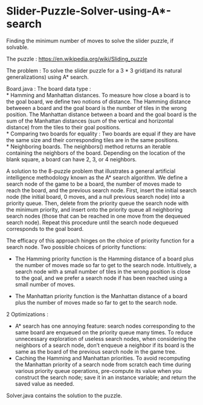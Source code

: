 # Slider-Puzzle-Solver-using-A*-search  
Finding the minimum number of moves to solve the slider puzzle, if solvable.  

The puzzle : https://en.wikipedia.org/wiki/Sliding_puzzle  

The problem : To solve the slider puzzle for a 3 * 3 grid(and its natural generalizations) using A* search.   

Board.java : The board data type :  
                  * Hamming and Manhattan distances.  To measure how close a board is to the goal board, we define two notions of distance. The Hamming distance betweeen a board                     and the goal board is the number of tiles in the wrong position. The Manhattan distance between a board and the goal board is the sum of the Manhattan                           distances (sum of the vertical and horizontal distance) from the tiles to their goal positions.    
                  * Comparing two boards for equality : Two boards are equal if they are have the same size and their corresponding tiles are in the same positions.  
                  * Neighboring boards.  The neighbors() method returns an iterable containing the neighbors of the board. Depending on the location of the blank square, a board                     can have 2, 3, or 4 neighbors.  

A solution to the 8-puzzle problem that illustrates a general artificial intelligence methodology known as the A* search algorithm. We define a search node of the game to be a board, the number of moves made to reach the board, and the previous search node. First, insert the initial search node (the initial board, 0 moves, and a null previous search node) into a priority queue. Then, delete from the priority queue the search node with the minimum priority, and insert onto the priority queue all neighboring search nodes (those that can be reached in one move from the dequeued search node). Repeat this procedure until the search node dequeued corresponds to the goal board.  

The efficacy of this approach hinges on the choice of priority function for a search node. Two possible choices of priority functions:  

   * The Hamming priority function is the Hamming distance of a board plus the number of moves made so far to get to the search node. Intuitively, a search node with a small number of tiles in the wrong position is close to the goal, and we prefer a search node if has been reached using a small number of moves.  

   * The Manhattan priority function is the Manhattan distance of a board plus the number of moves made so far to get to the search node.  

2 Optimizations :  
  * A* search has one annoying feature: search nodes corresponding to the same board are enqueued on the priority queue many times. To reduce unnecessary exploration of useless search nodes, when considering the neighbors of a search node, don’t enqueue a neighbor if its board is the same as the board of the previous search node in the game tree.  
  * Caching the Hamming and Manhattan priorities. To avoid recomputing the Manhattan priority of a search node from scratch each time during various priority queue operations, pre-compute its value when you construct the search node; save it in an instance variable; and return the saved value as needed.   

Solver.java contains the solution to the puzzle.  
